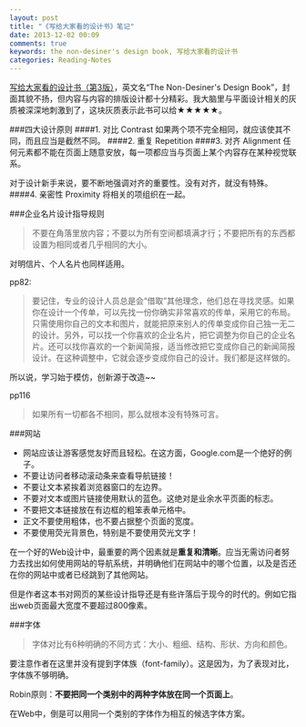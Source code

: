 ```yaml
---
layout: post
title: "《写给大家看的设计书》笔记"
date: 2013-12-02 00:09
comments: true
keywords: the non-desiner's design book, 写给大家看的设计书
categories: Reading-Notes
---
```

<a href="http://book.douban.com/subject/3323633/" class="douban_book" name="3323633" target="_blank" title="去豆瓣查看此书~~">写给大家看的设计书（第3版）</a>，英文名“The Non-Desiner's Design Book”，封面其貌不扬，但内容与内容的排版设计都十分精彩。我大脑里与平面设计相关的灰质被深深地刺激到了，这块灰质表示此书可以给★★★★★。
<!-- more -->

###四大设计原则
####1. 对比 Contrast
如果两个项不完全相同，就应该使其不同，而且应当是截然不同。
####2. 重复 Repetition
####3. 对齐 Alignment
任何元素都不能在页面上随意安放，每一项都应当与页面上某个内容存在某种视觉联系。

对于设计新手来说，要不断地强调对齐的重要性。没有对齐，就没有特殊。
####4. 亲密性 Proximity
将相关的项组织在一起。

###企业名片设计指导规则
> 不要在角落里放内容；不要以为所有空间都填满才行；不要把所有的东西都设置为相同或者几乎相同的大小。

对明信片、个人名片也同样适用。

pp82:

> 要记住，专业的设计人员总是会“借取”其他理念，他们总在寻找灵感。如果你在设计一个传单，可以先找一份你确实非常喜欢的传单，采用它的布局。只需使用你自己的文本和图片，就能把原来别人的传单变成你自己独一无二的设计。另外，可以找一个你喜欢的企业名片，把它调整为你自己的企业名片。还可以找你喜欢的一个新闻简报，适当修改把它变成你自己的新闻简报设计。在这种调整中，它就会逐步变成你自己的设计。我们都是这样做的。

所以说，学习始于模仿，创新源于改造~~

pp116

> 如果所有一切都各不相同，那么就根本没有特殊可言。

###网站
+ 网站应该让游客感觉友好而且轻松。在这方面，Google.com是一个绝好的例子。
+ 不要让访问者移动滚动条来查看导航链接！
+ 不要让文本紧挨着浏览器窗口的左边界。
+ 不要对文本或图片链接使用默认的蓝色。这绝对是业余水平页面的标志。
+ 不要把文本链接放在有边框的粗笨表单元格中。
+ 正文不要使用粗体，也不要占据整个页面的宽度。
+ 不要使用荧光背景色，特别是不要使用荧光文字！

在一个好的Web设计中，最重要的两个因素就是<strong>重复和清晰</strong>。应当无需访问者努力去找出如何使用网站的导航系统，并明确他们在网站中的哪个位置，以及是否还在你的网站中或者已经跳到了其他网站。

但是作者这本书对网页的某些设计指导还是有些许落后于现今的时代的。例如它指出web页面最大宽度不要超过800像素。

###字体
> 字体对比有6种明确的不同方式：大小、粗细、结构、形状、方向和颜色。

要注意作者在这里并没有提到字体族（font-family）。这是因为，为了表现对比，字体族不够明确。

Robin原则：<strong>不要把同一个类别中的两种字体放在同一个页面上</strong>。

在Web中，倒是可以用同一个类别的字体作为相互的候选字体方案。

<div id="div_douban_wrapper"></div>

<script type="text/javascript">
$(document).ready(function(){
	(function(){
		var url = '{{root_url}}/javascripts/mylibs/bouban_book.js';
		var script =  document.createElement("script");
		script.src = url;
		document.body.appendChild(script);
	})();
});
</script>